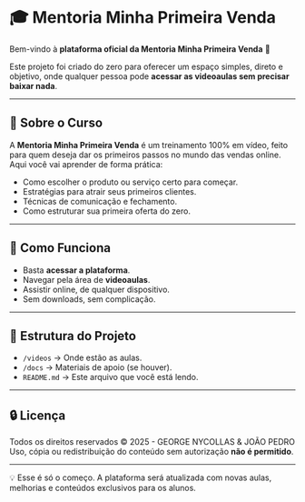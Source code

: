 # 🎓 Mentoria Minha Primeira Venda

Bem-vindo à **plataforma oficial da Mentoria Minha Primeira Venda** 🚀  

Este projeto foi criado do zero para oferecer um espaço simples, direto e objetivo, onde qualquer pessoa pode **acessar as videoaulas sem precisar baixar nada**.  

---

## 📌 Sobre o Curso
A **Mentoria Minha Primeira Venda** é um treinamento 100% em vídeo, feito para quem deseja dar os primeiros passos no mundo das vendas online.  
Aqui você vai aprender de forma prática:  
- Como escolher o produto ou serviço certo para começar.  
- Estratégias para atrair seus primeiros clientes.  
- Técnicas de comunicação e fechamento.  
- Como estruturar sua primeira oferta do zero.  

---

## 🚀 Como Funciona
- Basta **acessar a plataforma**.  
- Navegar pela área de **videoaulas**.  
- Assistir online, de qualquer dispositivo.  
- Sem downloads, sem complicação.  

---

## 📂 Estrutura do Projeto
- `/videos` → Onde estão as aulas.  
- `/docs` → Materiais de apoio (se houver).  
- `README.md` → Este arquivo que você está lendo.  

---

## 🔒 Licença
Todos os direitos reservados © 2025 - GEORGE NYCOLLAS & JOÃO PEDRO 
Uso, cópia ou redistribuição do conteúdo sem autorização **não é permitido**.  

---

💡 Esse é só o começo. A plataforma será atualizada com novas aulas, melhorias e conteúdos exclusivos para os alunos.
